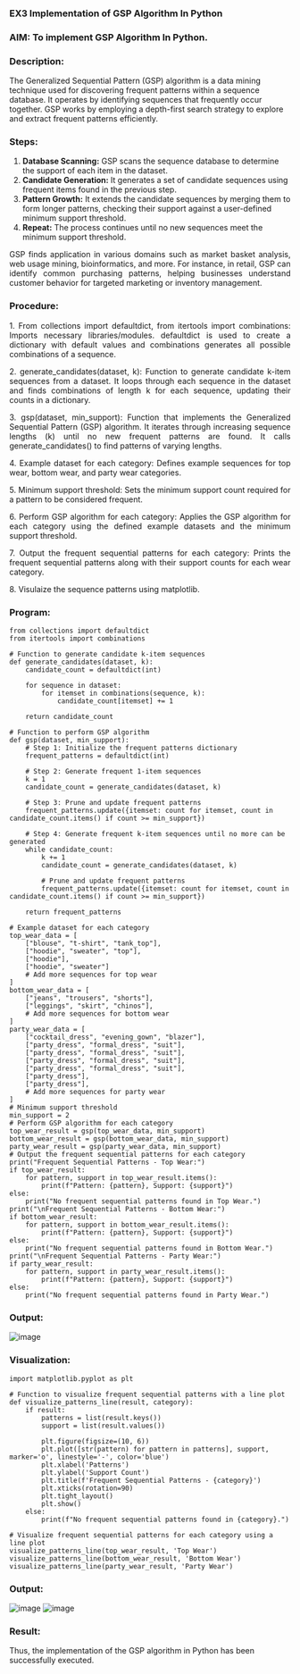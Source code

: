 ### EX3 Implementation of GSP Algorithm In Python
### AIM: To implement GSP Algorithm In Python.
### Description:
The Generalized Sequential Pattern (GSP) algorithm is a data mining technique used for discovering frequent patterns within a sequence database. It operates by identifying sequences that frequently occur together. GSP works by employing a depth-first search strategy to explore and extract frequent patterns efficiently.
### Steps:
1. <strong>Database Scanning:</strong> GSP scans the sequence database to determine the support of each item in the dataset.
2. <strong>Candidate Generation:</strong> It generates a set of candidate sequences using frequent items found in the previous step.
3. <strong>Pattern Growth:</strong> It extends the candidate sequences by merging them to form longer patterns, checking their support against a user-defined minimum support threshold.
4. <strong>Repeat:</strong> The process continues until no new sequences meet the minimum support threshold.
<p align="justify">
GSP finds application in various domains such as market basket analysis, web usage mining, bioinformatics, and more. For instance, in retail, GSP can identify common purchasing patterns, helping businesses understand customer behavior for targeted marketing or inventory management.
</p>

### Procedure:
<p align="justify">
1. From collections import defaultdict, from itertools import combinations: Imports necessary libraries/modules. defaultdict is
used to create a dictionary with default values and combinations generates all possible combinations of a sequence.</p>
<p align="justify">
2. generate_candidates(dataset, k): Function to generate candidate k-item sequences from a dataset. It loops through each sequence in the
dataset and finds combinations of length k for each sequence, updating their counts in a dictionary.</p>
<p align="justify">
3. gsp(dataset, min_support): Function that implements the Generalized Sequential Pattern (GSP) algorithm. It iterates through increasing
sequence lengths (k) until no new frequent patterns are found. It calls generate_candidates() to find patterns of varying lengths.</p>
<p align="justify">
4. Example dataset for each category: Defines example sequences for top wear, bottom wear, and party wear categories.</p>
<p align="justify">
5. Minimum support threshold: Sets the minimum support count required for a pattern to be considered frequent.</p>
<p align="justify">
6. Perform GSP algorithm for each category: Applies the GSP algorithm for each category using the defined example datasets and the
minimum support threshold.</p>
<p align="justify">
7. Output the frequent sequential patterns for each category: Prints the frequent sequential patterns 
    along with their support counts
for each wear category.</p>
<p align="justify">
8. Visulaize the sequence patterns using matplotlib.
</p>

### Program:
```
from collections import defaultdict
from itertools import combinations

# Function to generate candidate k-item sequences
def generate_candidates(dataset, k):
    candidate_count = defaultdict(int)

    for sequence in dataset:
        for itemset in combinations(sequence, k):
            candidate_count[itemset] += 1

    return candidate_count

# Function to perform GSP algorithm
def gsp(dataset, min_support):
    # Step 1: Initialize the frequent patterns dictionary
    frequent_patterns = defaultdict(int)

    # Step 2: Generate frequent 1-item sequences
    k = 1
    candidate_count = generate_candidates(dataset, k)

    # Step 3: Prune and update frequent patterns
    frequent_patterns.update({itemset: count for itemset, count in candidate_count.items() if count >= min_support})

    # Step 4: Generate frequent k-item sequences until no more can be generated
    while candidate_count:
        k += 1
        candidate_count = generate_candidates(dataset, k)

        # Prune and update frequent patterns
        frequent_patterns.update({itemset: count for itemset, count in candidate_count.items() if count >= min_support})

    return frequent_patterns

# Example dataset for each category
top_wear_data = [
    ["blouse", "t-shirt", "tank_top"],
    ["hoodie", "sweater", "top"],
    ["hoodie"],
    ["hoodie", "sweater"]
    # Add more sequences for top wear
]
bottom_wear_data = [
    ["jeans", "trousers", "shorts"],
    ["leggings", "skirt", "chinos"],
    # Add more sequences for bottom wear
]
party_wear_data = [
    ["cocktail_dress", "evening_gown", "blazer"],
    ["party_dress", "formal_dress", "suit"],
    ["party_dress", "formal_dress", "suit"],
    ["party_dress", "formal_dress", "suit"],
    ["party_dress", "formal_dress", "suit"],
    ["party_dress"],
    ["party_dress"],
    # Add more sequences for party wear
]
# Minimum support threshold
min_support = 2
# Perform GSP algorithm for each category
top_wear_result = gsp(top_wear_data, min_support)
bottom_wear_result = gsp(bottom_wear_data, min_support)
party_wear_result = gsp(party_wear_data, min_support)
# Output the frequent sequential patterns for each category
print("Frequent Sequential Patterns - Top Wear:")
if top_wear_result:
    for pattern, support in top_wear_result.items():
        print(f"Pattern: {pattern}, Support: {support}")
else:
    print("No frequent sequential patterns found in Top Wear.")
print("\nFrequent Sequential Patterns - Bottom Wear:")
if bottom_wear_result:
    for pattern, support in bottom_wear_result.items():
        print(f"Pattern: {pattern}, Support: {support}")
else:
    print("No frequent sequential patterns found in Bottom Wear.")
print("\nFrequent Sequential Patterns - Party Wear:")
if party_wear_result:
    for pattern, support in party_wear_result.items():
        print(f"Pattern: {pattern}, Support: {support}")
else:
    print("No frequent sequential patterns found in Party Wear.")
```
### Output:
![image](https://github.com/mathes6112004/WDM_EXP3/assets/119477782/13caa091-79ab-4bed-9b01-6ec5f03bd4a2)

### Visualization:
```
import matplotlib.pyplot as plt

# Function to visualize frequent sequential patterns with a line plot
def visualize_patterns_line(result, category):
    if result:
        patterns = list(result.keys())
        support = list(result.values())

        plt.figure(figsize=(10, 6))
        plt.plot([str(pattern) for pattern in patterns], support, marker='o', linestyle='-', color='blue')
        plt.xlabel('Patterns')
        plt.ylabel('Support Count')
        plt.title(f'Frequent Sequential Patterns - {category}')
        plt.xticks(rotation=90)
        plt.tight_layout()
        plt.show()
    else:
        print(f"No frequent sequential patterns found in {category}.")

# Visualize frequent sequential patterns for each category using a line plot
visualize_patterns_line(top_wear_result, 'Top Wear')
visualize_patterns_line(bottom_wear_result, 'Bottom Wear')
visualize_patterns_line(party_wear_result, 'Party Wear')
```
### Output:
![image](https://github.com/mathes6112004/WDM_EXP3/assets/119477782/5e14737d-3b51-44b8-a005-7906eda026ed)
![image](https://github.com/mathes6112004/WDM_EXP3/assets/119477782/25ed819c-df60-4b14-b4a7-799b374f244c)

### Result:
Thus, the implementation of the GSP algorithm in Python has been successfully executed.
